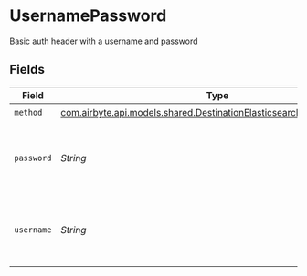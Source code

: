 # UsernamePassword

Basic auth header with a username and password


## Fields

| Field                                                                                                                               | Type                                                                                                                                | Required                                                                                                                            | Description                                                                                                                         |
| ----------------------------------------------------------------------------------------------------------------------------------- | ----------------------------------------------------------------------------------------------------------------------------------- | ----------------------------------------------------------------------------------------------------------------------------------- | ----------------------------------------------------------------------------------------------------------------------------------- |
| `method`                                                                                                                            | [com.airbyte.api.models.shared.DestinationElasticsearchSchemasMethod](../../models/shared/DestinationElasticsearchSchemasMethod.md) | :heavy_check_mark:                                                                                                                  | N/A                                                                                                                                 |
| `password`                                                                                                                          | *String*                                                                                                                            | :heavy_check_mark:                                                                                                                  | Basic auth password to access a secure Elasticsearch server                                                                         |
| `username`                                                                                                                          | *String*                                                                                                                            | :heavy_check_mark:                                                                                                                  | Basic auth username to access a secure Elasticsearch server                                                                         |